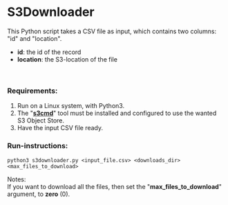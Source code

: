 # S3Downloader

This Python script takes a CSV file as input, which contains two columns: "id" and "location".
- **id**: the id of the record<br>
- **location**: the S3-location of the file<br>
<br>

### Requirements:
1) Run on a Linux system, with Python3.
2) The "[**s3cmd**](https://github.com/s3tools/s3cmd)" tool must be installed and configured to use the wanted S3 Object Store.
3) Have the input CSV file ready.


### Run-instructions:
`python3 s3downloader.py <input_file.csv> <downloads_dir> <max_files_to_download>`

Notes:<br>
If you want to download all the files, then set the "**max_files_to_download**" argument, to **zero** (0). 
